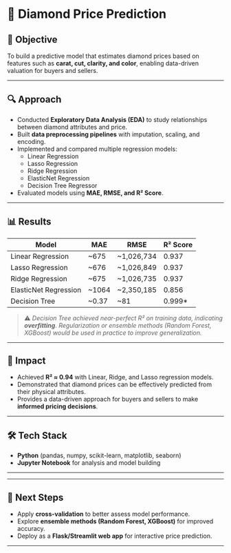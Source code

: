 # 💎 Diamond Price Prediction

## 📌 Objective
To build a predictive model that estimates diamond prices based on features such as **carat, cut, clarity, and color**, enabling data-driven valuation for buyers and sellers.

---

## 🔍 Approach
- Conducted **Exploratory Data Analysis (EDA)** to study relationships between diamond attributes and price.
- Built **data preprocessing pipelines** with imputation, scaling, and encoding.
- Implemented and compared multiple regression models:
  - Linear Regression  
  - Lasso Regression  
  - Ridge Regression  
  - ElasticNet Regression  
  - Decision Tree Regressor  
- Evaluated models using **MAE, RMSE, and R² Score**.

---

## 📊 Results
| Model                | MAE    | RMSE       | R² Score |
|-----------------------|--------|------------|----------|
| Linear Regression     | ~675   | ~1,026,734 | 0.937    |
| Lasso Regression      | ~676   | ~1,026,849 | 0.937    |
| Ridge Regression      | ~675   | ~1,026,735 | 0.937    |
| ElasticNet Regression | ~1064  | ~2,350,185 | 0.856    |
| Decision Tree         | ~0.37  | ~81        | 0.999*   |

> ⚠️ *Decision Tree achieved near-perfect R² on training data, indicating **overfitting**. Regularization or ensemble methods (Random Forest, XGBoost) would be used in practice to improve generalization.*

---

## 🚀 Impact
- Achieved **R² ≈ 0.94** with Linear, Ridge, and Lasso regression models.  
- Demonstrated that diamond prices can be effectively predicted from their physical attributes.  
- Provides a data-driven approach for buyers and sellers to make **informed pricing decisions**.  

---

## 🛠️ Tech Stack
- **Python** (pandas, numpy, scikit-learn, matplotlib, seaborn)
- **Jupyter Notebook** for analysis and model building

---

---

## 📌 Next Steps
- Apply **cross-validation** to better assess model performance.  
- Explore **ensemble methods (Random Forest, XGBoost)** for improved accuracy.  
- Deploy as a **Flask/Streamlit web app** for interactive price prediction.  

---

